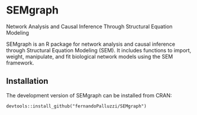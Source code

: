 # SEMgraph
Network Analysis and Causal Inference Through Structural Equation Modeling

SEMgraph is an R package for network analysis and causal inference through Structural Equation Modeling (SEM). It includes functions to import, weight, manipulate, and fit biological network models using the SEM framework.

## Installation

The development version of SEMgraph can be installed from CRAN:

```{r, eval = FALSE}
devtools::install_github("fernandoPalluzzi/SEMgraph")
```
